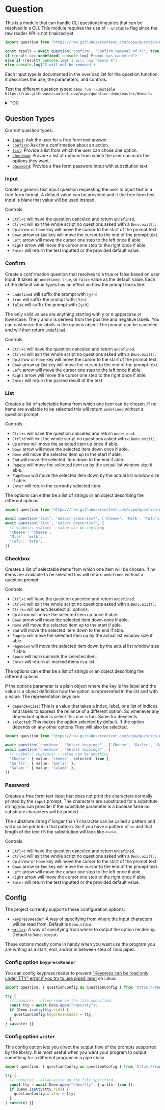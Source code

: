 # Question

This is a module that can handle CLI questions/inquiries that can be resolved in a CLI. This module requires the use of `--unstable` flag since the raw reader API is not finalized yet.

```typescript
import question from 'https://raw.githubusercontent.com/ocpu/question-deno/master/mod.ts'

const result = await question('confirm', 'Confirm removal of X?', true)
if (result === undefined) console.log('Prompt was canceled')
else if (result) console.log('I will now remove X')
else console.log('X will not be removed')
```

Each input type is documented in the overload list for the question function, it describes the use, the parameters, and controls.

Test the different question types: `deno run --unstable https://raw.githubusercontent.com/ocpu/question-deno/master/demo.ts`

<details>
<summary>TOC</summary>

- [Question](#question)
  - [Question Types](#question-types)
    - [Input](#input)
    - [Confirm](#confirm)
    - [List](#list)
    - [Checkbox](#checkbox)
    - [Password](#password)
  - [Config](#config)
    - [Config option `keypressReader`](#config-option-keypressreader)
    - [Config option `writer`](#config-option-writer)

</details>

## Question Types

Current question types:

- [`input`](#input): Ask the user for a free form text answer.
- [`confirm`](#confirm): Ask for a confirmation about an action.
- [`list`](#list): Provide a list from which the user can chose one option.
- [`checkbox`](#checkbox): Provide a list of options from which the user can mark the options they want.
- [`password`](#password): Provide a free form password input with substitution text.

### Input

Create a generic text input question requesting the user to input text in a free form format.
A default value can be provided and if the free form text input is blank that value will be
used instead.

Controls:

- `Ctrl+c` will have the question canceled and return `undefined`.
- `Ctrl+d` will exit the whole script no questions asked with a `Deno.exit()`.
- `Up` arrow or `Home` key will move the cursor to the start of the prompt text.
- `Down` arrow or `End` key will move the cursor to the end of the prompt text.
- `Left` arrow will move the cursor one step to the left once if able.
- `Right` arrow will move the cursor one step to the right once if able.
- `Enter` will return the test inputted or the provided default value.

### Confirm

Create a confirmation question that resolves to a true or false based on user input. It
takes an `undefined`, `true`, or `false` value as the default value. Each of the default
value types has an effect on how the prompt looks like.

- `undefined` will suffix the prompt with `[y/n]`
- `true` will suffix the prompt with `[Y/n]`
- `false` will suffix the prompt with `[y/N]`

The only valid values are anything starting with y or n uppercase or lowercase. The y and
n is derived from the positive and negative labels. You can customize the labels in the
options object The prompt can be canceled and will then return `undefined`.

Controls:

- `Ctrl+c` will have the question canceled and return `undefined`.
- `Ctrl+d` will exit the whole script no questions asked with a `Deno.exit()`.
- `Up` arrow or `Home` key will move the cursor to the start of the prompt text.
- `Down` arrow or `End` key will move the cursor to the end of the prompt text.
- `Left` arrow will move the cursor one step to the left once if able.
- `Right` arrow will move the cursor one step to the right once if able.
- `Enter` will return the parsed result of the text.

### List

Creates a list of selectable items from which one item can be chosen. If no items are available
to be selected this will return `undefined` without a question prompt.

Controls:

- `Ctrl+c` will have the question canceled and return `undefined`.
- `Ctrl+d` will exit the whole script no questions asked with a `Deno.exit()`.
- `Up` arrow will move the selected item up once if able.
- `Down` arrow will move the selected item down once if able.
- `Home` will move the selected item up to the start if able.
- `End` will move the selected item down to the end if able.
- `PageUp` will move the selected item up by the actual list window size if able.
- `PageDown` will move the selected item down by the actual list window size if able.
- `Enter` will return the currently selected item.

The options can either be a list of strings or an object describing the different options.

```typescript
import question from 'https://raw.githubusercontent.com/ocpu/question-deno/master/mod.ts'

await question('list', 'Select groceries?', ['Cheese', 'Milk', 'Tofu'])
await question('list', 'Select groceries?', {
  // <Label>: <value> - value can be anything
  'Cheese': 'cheese',
  'Milk': 'milk',
  'Tofu': 'tofu',
})
```

### Checkbox

Creates a list of selectable items from which one item will be chosen. If no items are available
to be selected this will return `undefined` without a question prompt.

Controls:


- `Ctrl+c` will have the question canceled and return `undefined`.
- `Ctrl+d` will exit the whole script no questions asked with a `Deno.exit()`.
- `Ctrl+a` will select/deselect all options.
- `Up` arrow will move the selected item up once if able.
- `Down` arrow will move the selected item down once if able.
- `Home` will move the selected item up to the start if able.
- `End` will move the selected item down to the end if able.
- `PageUp` will move the selected item up by the actual list window size if able.
- `PageDown` will move the selected item down by the actual list window size if able.
- `Space` will mark/unmark the selected item.
- `Enter` will return all marked items in a list.

The options can either be a list of strings or an object describing the different options.

If the options parameter is a plain object where the key is the label and the value is a
object definition how the option is represented in the list and with a value. The representation
keys are:

- `dependencies`: This is a value that takes a index, label, or a list of indices and labels to
  express the reliance of a different option. So whenever any dependant option is select this one
  is too. Same for deselects.
- `selected`: This makes the option selected by default. If the option depends on any other options
  They will also be selected.

```typescript
import question from 'https://raw.githubusercontent.com/ocpu/question-deno/master/mod.ts'

await question('checkbox', 'Select toppings?', ['Cheese', 'Garlic', 'Salami'])
await question('checkbox', 'Select toppings?', {
  // <Label>: <Options> - value can be anything
  'Cheese': { value: 'cheese', selected: true },
  'Garlic': { value: 'garlic' },
  'Salami': { value: 'salami' },
})
```

### Password

Creates a free form text input that does not print the characters normally printed by the `input`
prompt. The characters are substituted for a substitute string you can provide. If the substitute
parameter is a boolean false no substitute characters will be printed.

The substitute string if longer than 1 character can be called a pattern and will also be printed
in that pattern. So if you have a pattern of `<>` and that length of the text i 5 the substitution
will look like `<><><`.

Controls:

- `Ctrl+c` will have the question canceled and return `undefined`.
- `Ctrl+d` will exit the whole script no questions asked with a `Deno.exit()`.
- `Up` arrow or `Home` key will move the cursor to the start of the prompt text.
- `Down` arrow or `End` key will move the cursor to the end of the prompt text.
- `Left` arrow will move the cursor one step to the left once if able.
- `Right` arrow will move the cursor one step to the right once if able.
- `Enter` will return the test inputted or the provided default value.

## Config

The project currently supports these configuration options:
- [`keypressReader`](#config-option-keypressreader): A way of specifying from where the input characters will be read from. Default is `Deno.stdin`.
- [`writer`](#config-option-writer): A way of specifying from where to output the option rendering. Default is `Deno.stdout`.

These options mostly come in handy when you want use the program you are writing as a start, end, and/or in between step of linux pipes.

### Config option `keypressReader`

You can config keypress reader to prevent ["Keypress can be read only under TTY" error if you try to use piped input](https://github.com/ocpu/question-deno/issues/1) on Linux:

```typescript
import question, { questionConfig as questionConfig } from 'https://raw.githubusercontent.com/ocpu/question-deno/master/mod.ts'

try {
  // requires --allow-read on the file specified.
  const tty = await Deno.open("/dev/tty");
  if (Deno.isatty(tty.rid)) {
    questionConfig.keypressReader = tty;
  }
} catch(e) {}
```

### Config option `writer`

This config option lets you direct the output flow of the prompts supported by the library. It is most useful when you want your program to output something for a different program in a pipe chain.

```typescript
import question, { questionConfig as questionConfig } from 'https://raw.githubusercontent.com/ocpu/question-deno/master/mod.ts'

try {
  // requires --allow-write on the file specified.
  const tty = await Deno.open("/dev/tty", { write: true });
  if (Deno.isatty(tty.rid)) {
    questionConfig.writer = tty;
  }
} catch(e) {}

```
